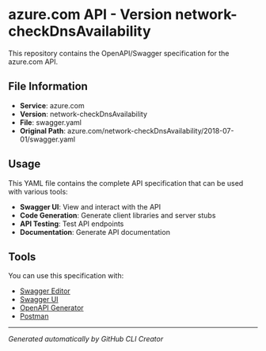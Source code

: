 # azure.com API - Version network-checkDnsAvailability

This repository contains the OpenAPI/Swagger specification for the azure.com API.

## File Information

- **Service**: azure.com
- **Version**: network-checkDnsAvailability
- **File**: swagger.yaml
- **Original Path**: azure.com/network-checkDnsAvailability/2018-07-01/swagger.yaml

## Usage

This YAML file contains the complete API specification that can be used with various tools:

- **Swagger UI**: View and interact with the API
- **Code Generation**: Generate client libraries and server stubs
- **API Testing**: Test API endpoints
- **Documentation**: Generate API documentation

## Tools

You can use this specification with:

- [Swagger Editor](https://editor.swagger.io/)
- [Swagger UI](https://swagger.io/tools/swagger-ui/)
- [OpenAPI Generator](https://openapi-generator.tech/)
- [Postman](https://www.postman.com/)

---

*Generated automatically by GitHub CLI Creator*
